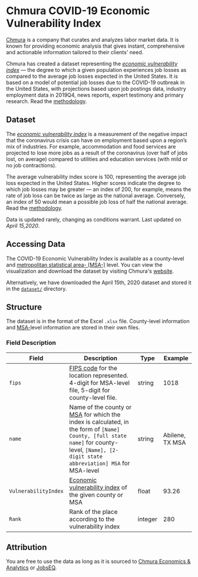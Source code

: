# Chmura COVID-19 Economic Vulnerability Index

[Chmura](http://www.chmuraecon.com/) is a company that curates and analyzes labor market data. It is known for providing economic analysis that gives instant, comprehensive and actionable information tailored to their clients' need.

Chmura has created a dataset representing the [_economic vulnerability index_](http://www.chmuraecon.com/interactive/covid-19-economic-vulnerability-index/) — the degree to which a given population experiences job losses as compared to the average job losses expected in the United States. It is based on a model of potential job losses due to the COVID-19 outbreak in the United States, with projections based upon job postings data, industry employment data in 2019Q4, news reports, expert testimony and primary research. Read the [methodology](http://www.chmuraecon.com/interactive/covid-19-economic-vulnerability-index/).

## Dataset

The [_economic vulnerability index_](http://www.chmuraecon.com/interactive/covid-19-economic-vulnerability-index/) is a measurement of the negative impact that the coronavirus crisis can have on employment based upon a region’s mix of industries. For example, accommodation and food services are projected to lose more jobs as a result of the coronavirus (over half of jobs lost, on average) compared to utilities and education services (with mild or no job contractions).

The average vulnerability index score is 100, representing the average job loss expected in the United States. Higher scores indicate the degree to which job losses may be greater — an index of 200, for example, means the rate of job loss can be twice as large as the national average. Conversely, an index of 50 would mean a possible job loss of half the national average. Read the [methodology](http://www.chmuraecon.com/interactive/covid-19-economic-vulnerability-index/).

Data is updated rarely, changing as conditions warrant. Last updated on _April 15,2020_.

## Accessing Data

The COVID-19 Economic Vulnerability Index is available as a county-level and [metropolitan statistical area- (MSA-)](https://en.wikipedia.org/wiki/Metropolitan_statistical_area) level. You can view the visualization and download the dataset by visiting Chmura's [website](http://www.chmuraecon.com/interactive/covid-19-economic-vulnerability-index/). 

Alternatively, we have downloaded the April 15th, 2020 dataset and stored it in the [`dataset/`](dataset/) directory.

## Structure

The dataset is in the format of the Excel `.xlsx` file. County-level information and [MSA-](https://en.wikipedia.org/wiki/Metropolitan_statistical_area)level information are stored in their own files.

### Field Description

| Field | Description | Type | Example |
|-|-|-|-|
| `fips` | [FIPS code](https://www.census.gov/quickfacts/fact/note/US/fips) for the location represented. 4-digit for MSA-level file, 5-digit for county-level file. | string | 1018 |
| `name` | Name of the county or [MSA](https://en.wikipedia.org/wiki/Metropolitan_statistical_area) for which the index is calculated, in the form of `[Name] County, [full state name]` for county-level, `[Name], [2-digit state abbreviation] MSA` for MSA-level | string | Abilene, TX MSA |
| `VulnerabilityIndex` | [Economic vulnerability index](http://www.chmuraecon.com/interactive/covid-19-economic-vulnerability-index/) of the given county or MSA | float | 93.26 |
| `Rank` | Rank of the place according to the vulnerability index | integer | 280 |

## Attribution 

You are free to use the data as long as it is sourced to [Chmura Economics & Analytics](http://chmuraecon.com/) or [JobsEQ](http://chmuraecon.com/jobseq).
